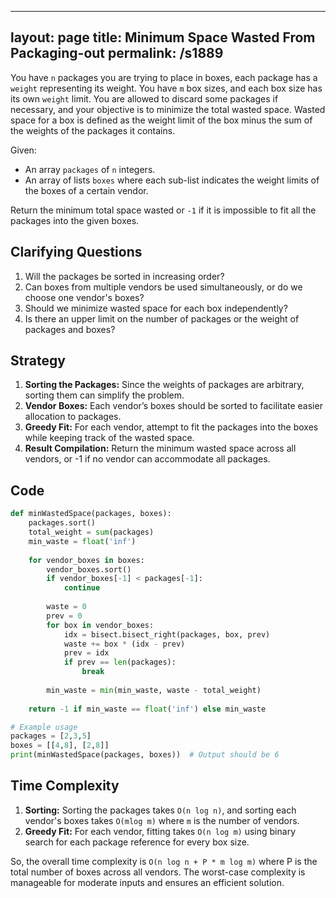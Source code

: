 
---
layout: page
title:  Minimum Space Wasted From Packaging-out
permalink: /s1889
---

You have `n` packages you are trying to place in boxes, each package has a `weight` representing its weight. You have `m` box sizes, and each box size has its own `weight` limit. You are allowed to discard some packages if necessary, and your objective is to minimize the total wasted space. Wasted space for a box is defined as the weight limit of the box minus the sum of the weights of the packages it contains.

Given:
- An array `packages` of `n` integers.
- An array of lists `boxes` where each sub-list indicates the weight limits of the boxes of a certain vendor.

Return the minimum total space wasted or `-1` if it is impossible to fit all the packages into the given boxes.

## Clarifying Questions
1. Will the packages be sorted in increasing order?
2. Can boxes from multiple vendors be used simultaneously, or do we choose one vendor's boxes?
3. Should we minimize wasted space for each box independently?
4. Is there an upper limit on the number of packages or the weight of packages and boxes?

## Strategy
1. **Sorting the Packages:** Since the weights of packages are arbitrary, sorting them can simplify the problem.
2. **Vendor Boxes:** Each vendor’s boxes should be sorted to facilitate easier allocation to packages.
3. **Greedy Fit:** For each vendor, attempt to fit the packages into the boxes while keeping track of the wasted space.
4. **Result Compilation:** Return the minimum wasted space across all vendors, or -1 if no vendor can accommodate all packages.

## Code

```python
def minWastedSpace(packages, boxes):
    packages.sort()
    total_weight = sum(packages)
    min_waste = float('inf')
    
    for vendor_boxes in boxes:
        vendor_boxes.sort()
        if vendor_boxes[-1] < packages[-1]:
            continue
        
        waste = 0
        prev = 0
        for box in vendor_boxes:
            idx = bisect.bisect_right(packages, box, prev)
            waste += box * (idx - prev)
            prev = idx
            if prev == len(packages):
                break
        
        min_waste = min(min_waste, waste - total_weight)
    
    return -1 if min_waste == float('inf') else min_waste

# Example usage
packages = [2,3,5]
boxes = [[4,8], [2,8]]
print(minWastedSpace(packages, boxes))  # Output should be 6
```

## Time Complexity
1. **Sorting:** Sorting the packages takes `O(n log n)`, and sorting each vendor's boxes takes `O(mlog m)` where `m` is the number of vendors.
2. **Greedy Fit:** For each vendor, fitting takes `O(n log m)` using binary search for each package reference for every box size.

So, the overall time complexity is `O(n log n + P * m log m)` where P is the total number of boxes across all vendors. The worst-case complexity is manageable for moderate inputs and ensures an efficient solution.